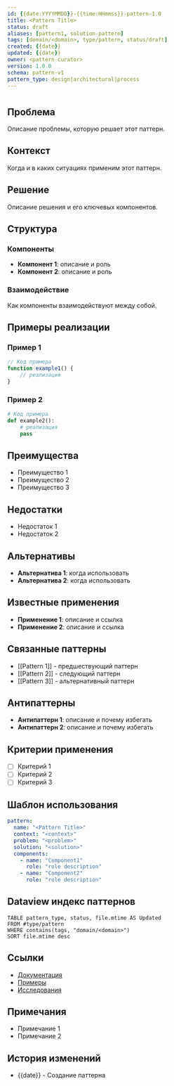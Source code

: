 ```yaml
---
id: {{date:YYYYMMDD}}-{{time:HHmmss}}-pattern-1.0
title: <Pattern Title>
status: draft
aliases: [pattern1, solution-pattern]
tags: [domain/<domain>, type/pattern, status/draft]
created: {{date}}
updated: {{date}}
owner: <pattern-curator>
version: 1.0.0
schema: pattern-v1
pattern_type: design|architectural|process
---
```


# <Pattern Title>

## Проблема
Описание проблемы, которую решает этот паттерн.

## Контекст
Когда и в каких ситуациях применим этот паттерн.

## Решение
Описание решения и его ключевых компонентов.

## Структура

### Компоненты
- **Компонент 1**: описание и роль
- **Компонент 2**: описание и роль

### Взаимодействие
Как компоненты взаимодействуют между собой.

## Примеры реализации

### Пример 1
```javascript
// Код примера
function example1() {
    // реализация
}
```

### Пример 2
```python
# Код примера
def example2():
    # реализация
    pass
```

## Преимущества
- Преимущество 1
- Преимущество 2
- Преимущество 3

## Недостатки
- Недостаток 1
- Недостаток 2

## Альтернативы
- **Альтернатива 1**: когда использовать
- **Альтернатива 2**: когда использовать

## Известные применения
- **Применение 1**: описание и ссылка
- **Применение 2**: описание и ссылка

## Связанные паттерны
- [[Pattern 1]] - предшествующий паттерн
- [[Pattern 2]] - следующий паттерн
- [[Pattern 3]] - альтернативный паттерн

## Антипаттерны
- **Антипаттерн 1**: описание и почему избегать
- **Антипаттерн 2**: описание и почему избегать

## Критерии применения
- [ ] Критерий 1
- [ ] Критерий 2
- [ ] Критерий 3

## Шаблон использования
```yaml
pattern:
  name: "<Pattern Title>"
  context: "<context>"
  problem: "<problem>"
  solution: "<solution>"
  components:
    - name: "Component1"
      role: "role description"
    - name: "Component2"
      role: "role description"
```

## Dataview индекс паттернов
```dataview
TABLE pattern_type, status, file.mtime AS Updated
FROM #type/pattern
WHERE contains(tags, "domain/<domain>")
SORT file.mtime desc
```

## Ссылки
- [Документация](link)
- [Примеры](link)
- [Исследования](link)

## Примечания
- Примечание 1
- Примечание 2

## История изменений
- {{date}} - Создание паттерна
